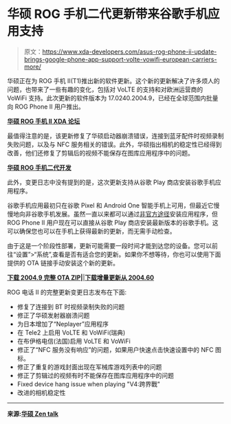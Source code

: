 # 华硕 ROG 手机二代更新带来谷歌手机应用支持

> 原文：<https://www.xda-developers.com/asus-rog-phone-ii-update-brings-google-phone-app-support-volte-vowifi-european-carriers-more/>

华硕正在为 ROG 手机 II(T1)推出新的软件更新。这个新的更新解决了许多烦人的问题，也带来了一些有趣的变化，包括对 VoLTE 的支持和对欧洲运营商的 VoWiFi 支持。此次更新的软件版本为 17.0240.2004.9，已经在全球范围内批量向 ROG Phone II 用户推出。

**[华硕 ROG 手机 II XDA 论坛](https://forum.xda-developers.com/rog-phone-2)**

最值得注意的是，该更新修复了华硕启动器崩溃错误，连接到蓝牙配件时视频录制失败问题，以及与 NFC 服务相关的错误。此外，华硕指出相机的稳定性已经得到改善，他们还修复了剪辑后的视频不能保存在图库应用程序中的问题。

**[华硕 ROG 手机二代开发](https://www.xda-developers.com/asus-rog-phone-ii-global-launch/)**

此外，变更日志中没有提到的是，这次更新支持从谷歌 Play 商店安装谷歌手机应用程序。

谷歌手机应用最初只在谷歌 Pixel 和 Android One 智能手机上可用，但最近它慢慢地向非谷歌手机发展。虽然一直以来都可以通过[非官方途径](https://forum.xda-developers.com/android/apps-games/app-google-phone-v14-0-175904292-bubble-t3708218)安装应用程序，但 ROG Phone II 用户现在可以直接从谷歌 Play 商店安装最新版本的谷歌手机。这可以确保您也可以在手机上获得最新的更新，而无需手动检查。

由于这是一个阶段性部署，更新可能需要一段时间才能到达您的设备。您可以前往“设置”>“系统”,查看是否有适合您的更新。如果你不想等待，你也可以使用下面提供的 OTA 链接手动安装这个新的更新。

**[下载 2004.9 完整 OTA ZIP](https://dlcdnets.asus.com/pub/ASUS/ZenFone/ZS660KL/UL-ASUS_I001_1-ASUS-17.0240.2004.9-1.1.185-user.zip)|**|**[下载增量更新从 2004.60](https://fota2.asus.com/delta_package/phone/WW_Phone/formal/17.0230.2004.60-user-WW_Phone-17.0240.2004.9-user-WW_Phone-06061252_NR/WW_ZS660KL-17.0230.2004.60-17.0240.2004.9-06061254-fota-user.zip)**

ROG 电话 II 的完整更新变更日志发布在下面:

*   修复了连接到 BT 时视频录制失败的问题
*   修正了华硕发射器崩溃问题
*   为日本增加了“Neplayer”应用程序
*   在 Tele2 上启用 VoLTE 和 VoWiFi(瑞典)
*   在布伊格电信(法国)启用 VoLTE 和 VoWiFi
*   修正了“NFC 服务没有响应”的问题，如果用户快速点击快速设置中的 NFC 图标。
*   修正了重复的游戏封面出现在军械库游戏列表中的问题
*   修正了剪辑过的视频有时不能保存在图库应用程序中的问题
*   Fixed device hang issue when playing "V4:跨界戰"
*   改进的相机稳定性

* * *

**来源:[华硕 Zen talk](https://zentalk.asus.com/en/discussion/30119/200605-rog-phone-ii-zs660kl-ww-17-0240-2004-9)**